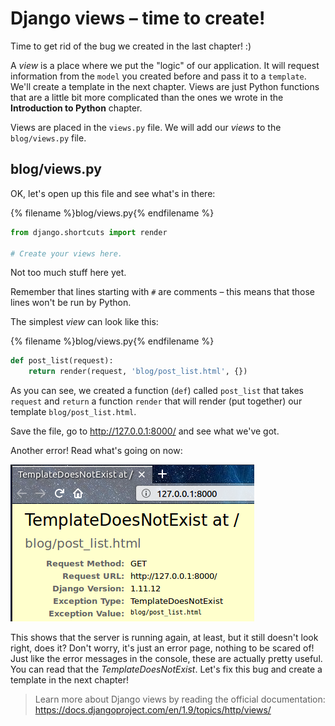 # Django views – time to create!

Time to get rid of the bug we created in the last chapter! :)

A *view* is a place where we put the "logic" of our application. It will request information from the `model` you created before and pass it to a `template`. We'll create a template in the next chapter. Views are just Python functions that are a little bit more complicated than the ones we wrote in the __Introduction to Python__ chapter.

Views are placed in the `views.py` file. We will add our *views* to the `blog/views.py` file.

## blog/views.py

OK, let's open up this file and see what's in there:

{% filename %}blog/views.py{% endfilename %}
```python
from django.shortcuts import render

# Create your views here.
```

Not too much stuff here yet.

Remember that lines starting with `#` are comments – this means that those lines won't be run by Python.

The simplest *view* can look like this:

{% filename %}blog/views.py{% endfilename %}
```python
def post_list(request):
    return render(request, 'blog/post_list.html', {})
```

As you can see, we created a function (`def`) called `post_list` that takes `request` and `return` a function `render` that will render (put together) our template `blog/post_list.html`.

Save the file, go to http://127.0.0.1:8000/ and see what we've got.

Another error! Read what's going on now:

![Error](images/error.png)

This shows that the server is running again, at least, but it still doesn't look right, does it? Don't worry, it's just an error page, nothing to be scared of! Just like the error messages in the console, these are actually pretty useful. You can read that the *TemplateDoesNotExist*. Let's fix this bug and create a template in the next chapter!

> Learn more about Django views by reading the official documentation: https://docs.djangoproject.com/en/1.9/topics/http/views/

